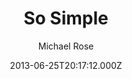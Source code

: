 ---
title: So Simple
github: 'https://github.com/mmistakes/so-simple-theme'
demo: 'https://mmistakes.github.io/so-simple-theme/'
author: Michael Rose
ssg:
  - Jekyll
cms:
  - No Cms
date: 2013-06-25T20:17:12.000Z
github_branch: master
description: A simple Jekyll theme for words and pictures.
stale: false
---